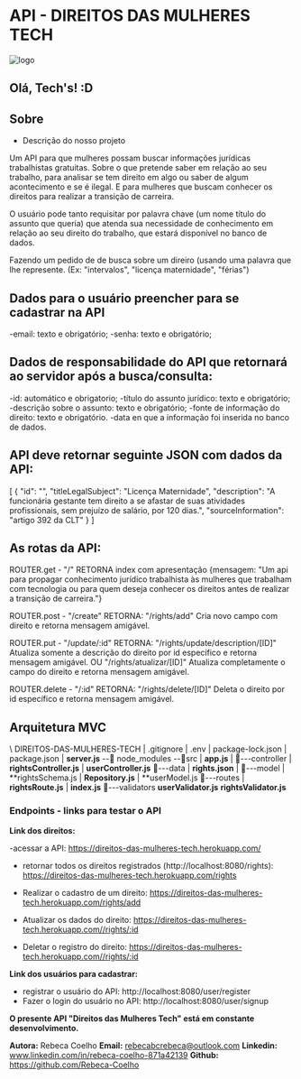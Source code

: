# API - DIREITOS DAS MULHERES TECH

![logo](logo.png)


## Olá, Tech's! :D

## Sobre
- Descrição do nosso projeto

Um API para que mulheres possam buscar informações jurídicas trabalhistas gratuitas.
Sobre o que pretende saber em relação ao seu trabalho, para analisar se tem direito em algo ou saber de algum acontecimento e se é ilegal. E para mulheres que buscam conhecer os direitos para realizar a transição de carreira.

O usuário pode tanto requisitar por palavra chave (um nome título do assunto que queria) que atenda sua necessidade de conhecimento em relação ao seu direito do trabalho, que estará disponível no banco de dados.

Fazendo um pedido de de busca sobre um direiro (usando uma palavra que lhe represente. (Ex: "intervalos", "licença maternidade", "férias")


## Dados para o usuário preencher para se cadastrar na API
-email: texto e obrigatório;
-senha: texto e obrigatório;


## Dados de responsabilidade do API que retornará ao servidor após a busca/consulta:
-id: automático e obrigatorio;
-título do assunto jurídico: texto e obrigatório;
-descrição sobre o assunto: texto e obrigatório;
-fonte de informação do direito: texto e obrigatório.
-data en que a informação foi inserida no banco de dados.


## API deve retornar seguinte JSON com dados da API:

[
  {
        "id": "",
        "titleLegalSubject": "Licença Maternidade",
        "description": "A funcionária gestante tem direito a se afastar de suas atividades profissionais, sem prejuízo de salário, por 120 dias.",
        "sourceInformation": "artigo 392 da CLT"
    }
] 


## As rotas da API:

ROUTER.get -
"/"
RETORNA index com apresentação {mensagem: "Um api para propagar conhecimento jurídico trabalhista às mulheres que trabalham com tecnologia ou para quem deseja conhecer os direitos antes de realizar a transição de carreira."}


ROUTER.post -
"/create"
RETORNA:  "/rights/add" Cria novo campo com direito e retorna mensagem amigável.


ROUTER.put - 
"/update/:id"
RETORNA:  "/rights/update/description/[ID]" Atualiza somente a descrição do direito por id específico e retorna mensagem amigável.
OU
"/rights/atualizar/[ID]" Atualiza completamente o campo do direito e retorna mensagem amigável.


ROUTER.delete -
"/:id"
RETORNA: "/rights/delete/[ID]" Deleta o direito por id específico e retorna mensagem amigável.


## Arquitetura MVC

\ DIREITOS-DAS-MULHERES-TECH
		 |   .gitignore
		 |   .env
		 |   package-lock.json
		 |   package.json
	   |   **server.js**
			\--📂 node_modules
			\--📂src
			    |   **app.js**
			    |
			    📂---controller
			    |       **rightsController.js**
			    |       **userController.js**
          📂---data
          |     **rights.json**
          | 
	  📂---model
	  |       **rightsSchema.js
	  |       **Repository.js**
	  |       **userModel.js
          📂---routes
	  |	**rightsRoute.js**
          |     **index.js**
	  📂---validators
	  	**userValidator.js**
		**rightsValidator.js**


### Endpoints - links para testar o API

**Link dos direitos:**

-acessar a API: https://direitos-das-mulheres-tech.herokuapp.com/

- retornar todos os direitos registrados (http://localhost:8080/rights):
https://direitos-das-mulheres-tech.herokuapp.com/rights

- Realizar o cadastro de um direito:   https://direitos-das-mulheres-tech.herokuapp.com/rights/add

- Atualizar os dados do direito: https://direitos-das-mulheres-tech.herokuapp.com//rights/:id

- Deletar o registro do direito:  https://direitos-das-mulheres-tech.herokuapp.com//rights/:id


**Link dos usuários para cadastrar:**
- registrar o usuário do API: http://localhost:8080/user/register
- Fazer o login do usuário no API: http://localhost:8080/user/signup



**O presente API "Direitos das Mulheres Tech" está em constante desenvolvimento.**

**Autora:** Rebeca Coelho
**Email:** rebecabcrebeca@outlook.com
**Linkedin:** www.linkedin.com/in/rebeca-coelho-871a42139
**Github:** https://github.com/Rebeca-Coelho